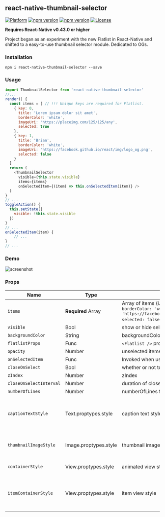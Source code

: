 ## react-native-thumbnail-selector
[![Platform](https://img.shields.io/badge/platform-react--native-lightgrey.svg)](http://facebook.github.io/react-native/) [![npm version](http://img.shields.io/npm/v//react-native-thumbnail-selector.svg)](https://www.npmjs.com/package/react-native-thumbnail-selector) [![npm version](http://img.shields.io/npm/dm//react-native-thumbnail-selector.svg)](https://www.npmjs.com/package/react-native-thumbnail-selector) [![License](https://img.shields.io/badge/license-MIT-blue.svg)](https://raw.github.com/testshallpass/react-native-thumbnail-selector/master/LICENSE)

 **Requires React-Native v0.43.0 or higher**

 Project began as an experiment with the new Flatlist in React-Native and shifted to a easy-to-use thumbnail selector module. Dedicated to OGs.

### Installation
```npm i react-native-thumbnail-selector --save```

### Usage
```javascript
import ThumbnailSelector from 'react-native-thumbnail-selector'
//...
render() {
  const items = [ // !!! Unique keys are required for Flatlist.
    { key: 0,
      title: 'Lorem ipsum dolor sit amet',
      borderColor: 'white',
      imageUri: 'https://placeimg.com/125/125/any',
      selected: true
    },
    { key: 1,
      title: 'Brian',
      borderColor: 'white',
      imageUri: 'https://facebook.github.io/react/img/logo_og.png',
      selected: false
    }
  ]
  return (
    <ThumbnailSelector
      visible={this.state.visible}
      items={items}
      onSelectedItem={(item) => this.onSelectedItem(item)} />
  )
}
// ...
toggleAction() {
  this.setState({
    visible: !this.state.visible
  })
}
// ...
onSelectedItem(item) {
	// ...
}
// ...
```

### Demo

![screenshot](https://raw.github.com/testshallpass/react-native-thumbnail-selector/master/screenshots/demo.gif)

### Props

| Name | Type | Description | Default |
| --- | --- | --- | --- |
| ```items``` | **Required** Array  | Array of items (i.e.`[{key: 0, title: 'Brian', borderColor: 'white', imageUri: 'https://facebook.github.io/react/img/logo_og.png', selected: false}]`) | []
| ```visible``` | Bool  | show or hide selector | false
| ```backgroundColor``` | String  | backgroundColor of Flatlist | false
| ```flatlistProps``` | Func  | `<Flatlist />` props | null
| ```opacity``` | Number  | unselected items opacity | 0.8
| ```onSelectedItem``` | Func  | Invoked when user selects an item | null
| ```closeOnSelect``` | Bool  | whether or not to close after item is selected | true
| ```zIndex``` | Number  | zIndex | 1000
| ```closeOnSelectInterval``` | Number  | duration of close animation | 200
| ```numberOfLines``` | Number  | numberOfLines for caption | 2
| ```captionTextStyle``` | Text.proptypes.style | caption text style | `{color: 'white', fontFamily: 'Avenir', fontSize: 16, textAlign: 'center'}`
| ```thumbnailImageStyle``` | Image.proptypes.style | thumbnail image style | `{width: 125, height: 125, borderWidth: 2, borderRadius: 2}`
| ```containerStyle``` | View.proptypes.style | animated view style | `{position: 'absolute', bottom: 0}`
| ```itemContainerStyle``` | View.proptypes.style | item view style | `{flexDirection: 'column', paddingLeft: 8, paddingRight: 8, paddingTop: 8, alignItems: 'center}`
